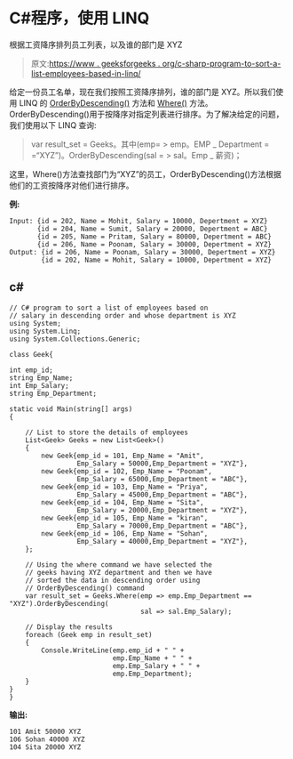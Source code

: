 # C#程序，使用 LINQ

根据工资降序排列员工列表，以及谁的部门是 XYZ

> 原文:[https://www . geeksforgeeks . org/c-sharp-program-to-sort-a-list-employees-based-in-linq/](https://www.geeksforgeeks.org/c-sharp-program-to-sort-a-list-of-employees-based-on-salary-in-descending-order-and-whose-department-is-xyz-using-linq/)

给定一份员工名单，现在我们按照工资降序排列，谁的部门是 XYZ。所以我们使用 LINQ 的 [OrderByDescending()](https://www.geeksforgeeks.org/linq-sorting-operator-orderbydescending/) 方法和 [Where()](https://www.geeksforgeeks.org/linq-filtering-operator-where/) 方法。OrderByDescending()用于按降序对指定列表进行排序。为了解决给定的问题，我们使用以下 LINQ 查询:

> var result_set = Geeks。其中(emp= > emp。EMP _ Department = =“XYZ”)。OrderByDescending(sal = > sal。Emp _ 薪资)；

这里，Where()方法查找部门为“XYZ”的员工，OrderByDescending()方法根据他们的工资按降序对他们进行排序。

**例:**

```
Input: {id = 202, Name = Mohit, Salary = 10000, Depertment = XYZ}
       {id = 204, Name = Sumit, Salary = 20000, Depertment = ABC}
       {id = 205, Name = Pritam, Salary = 80000, Depertment = ABC}
       {id = 206, Name = Poonam, Salary = 30000, Depertment = XYZ}
Output: {id = 206, Name = Poonam, Salary = 30000, Depertment = XYZ}
        {id = 202, Name = Mohit, Salary = 10000, Depertment = XYZ}
```

## c#

```
// C# program to sort a list of employees based on 
// salary in descending order and whose department is XYZ
using System;
using System.Linq;
using System.Collections.Generic;

class Geek{

int emp_id;
string Emp_Name;
int Emp_Salary;
string Emp_Department;

static void Main(string[] args)
{

    // List to store the details of employees
    List<Geek> Geeks = new List<Geek>()
    {
        new Geek{emp_id = 101, Emp_Name = "Amit", 
                 Emp_Salary = 50000,Emp_Department = "XYZ"},
        new Geek{emp_id = 102, Emp_Name = "Poonam", 
                 Emp_Salary = 65000,Emp_Department = "ABC"},
        new Geek{emp_id = 103, Emp_Name = "Priya", 
                 Emp_Salary = 45000,Emp_Department = "ABC"},
        new Geek{emp_id = 104, Emp_Name = "Sita", 
                 Emp_Salary = 20000,Emp_Department = "XYZ"},
        new Geek{emp_id = 105, Emp_Name = "kiran", 
                 Emp_Salary = 70000,Emp_Department = "ABC"},
        new Geek{emp_id = 106, Emp_Name = "Sohan", 
                 Emp_Salary = 40000,Emp_Department = "XYZ"},
    };

    // Using the where command we have selected the
    // geeks having XYZ department and then we have 
    // sorted the data in descending order using 
    // OrderByDescending() command
    var result_set = Geeks.Where(emp => emp.Emp_Department == "XYZ").OrderByDescending(
                                 sal => sal.Emp_Salary);

    // Display the results
    foreach (Geek emp in result_set)
    {
        Console.WriteLine(emp.emp_id + " " + 
                          emp.Emp_Name + " " + 
                          emp.Emp_Salary + " " + 
                          emp.Emp_Department);
    }
}
}
```

**输出:**

```
101 Amit 50000 XYZ
106 Sohan 40000 XYZ
104 Sita 20000 XYZ
```